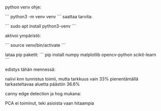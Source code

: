 python venv ohje:

´´´
python3 -m venv venv
´´´
saattaa tarvita:

´´´
sudo apt install python3-venv
´´´

aktivoi ympäristö:

´´´
source venv/bin/activate
´´´

lataa pip paketit:
´´´
pip install numpy matplotlib opencv-python scikit-learn
´´´


edistys tähän mennessä:

naiivi knn tunnistus toimii, mutta tarkkuus vain 33%
pienentämällä tarkasteltavaa aluetta päästiin 36.6%

canny edge detection ja hog mukana:

PCA ei toiminut, teki asioista vaan hitaampia